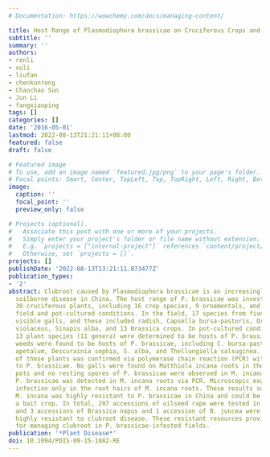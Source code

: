 ```yaml
---
# Documentation: https://wowchemy.com/docs/managing-content/

title: Host Range of Plasmodiophora brassicae on Cruciferous Crops and Weeds in China
subtitle: ''
summary: ''
authors:
- renli
- xuli
- liufan
- chenkunrong
- Chaochao Sun
- Jun Li
- fangxiaoping
tags: []
categories: []
date: '2016-05-01'
lastmod: 2022-08-13T21:21:11+08:00
featured: false
draft: false

# Featured image
# To use, add an image named `featured.jpg/png` to your page's folder.
# Focal points: Smart, Center, TopLeft, Top, TopRight, Left, Right, BottomLeft, Bottom, BottomRight.
image:
  caption: ''
  focal_point: ''
  preview_only: false

# Projects (optional).
#   Associate this post with one or more of your projects.
#   Simply enter your project's folder or file name without extension.
#   E.g. `projects = ["internal-project"]` references `content/project/deep-learning/index.md`.
#   Otherwise, set `projects = []`.
projects: []
publishDate: '2022-08-13T13:21:11.873477Z'
publication_types:
- '2'
abstract: Clubroot caused by Plasmodiophora brassicae is an increasingly important
  soilborne disease in China. The host range of P. brassicae was investigated with
  30 cruciferous plants, including 16 crop species, 9 ornamentals, and 5 weeds in
  field and pot-cultured conditions. In the field, 17 species from five genera produced
  visible galls, and these included radish, Capsella bursa-pastoris, Orychophragmus
  violaceus, Sinapis alba, and 13 Brassica crops. In pot-cultured conditions, an additional
  13 plant species (11 genera) were determined to be hosts of P. brassicae. Five common
  weeds were found to be hosts of P. brassicae, including C. bursa-pastoris, Lepidium
  apetalum, Descurainia sophia, S. alba, and Thellungiella salsuginea. The infection
  of these plants was confirmed via polymerase chain reaction (PCR) with primers specific
  to P. brassicae. No galls were found on Matthiola incana roots in the field or in
  pots and no resting spores of P. brassicae were observed in M. incana roots, although
  P. brassicae was detected in M. incana roots via PCR. Microscopic examination revealed
  infection only in the root hairs of M. incana roots. These results suggested that
  M. incana was highly resistant to P. brassicae in China and could be developed as
  a bait crop. In total, 297 accessions of oilseed rape were tested in the field,
  and 3 accessions of Brassica napus and 1 accession of B. juncea were found to be
  highly resistant to clubroot disease. These resistant resources provide options
  for managing clubroot in P. brassicae-infested fields.
publication: '*Plant Disease*'
doi: 10.1094/PDIS-09-15-1082-RE
---
```

